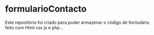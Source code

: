 # formularioContacto
Este repositório foi criado para poder armazenar o código de formulário feito com Html css js e php...
